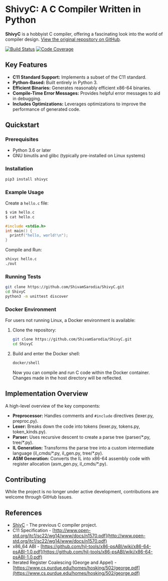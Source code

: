 # ShivyC: A C Compiler Written in Python

**ShivyC** is a hobbyist C compiler, offering a fascinating look into the world of compiler design.  [View the original repository on GitHub](https://github.com/ShivamSarodia/ShivyC).

[![Build Status](https://travis-ci.org/ShivamSarodia/ShivyC.svg?branch=master)](https://travis-ci.org/ShivamSarodia/ShivyC)
[![Code Coverage](https://codecov.io/gh/ShivamSarodia/ShivyC/branch/master/graph/badge.svg)](https://codecov.io/gh/ShivamSarodia/ShivyC)

## Key Features

*   **C11 Standard Support:**  Implements a subset of the C11 standard.
*   **Python-Based:** Built entirely in Python 3.
*   **Efficient Binaries:** Generates reasonably efficient x86-64 binaries.
*   **Compile-Time Error Messages:** Provides helpful error messages to aid in debugging.
*   **Includes Optimizations:** Leverages optimizations to improve the performance of generated code.

## Quickstart

### Prerequisites

*   Python 3.6 or later
*   GNU binutils and glibc (typically pre-installed on Linux systems)

### Installation

```bash
pip3 install shivyc
```

### Example Usage

Create a `hello.c` file:

```c
$ vim hello.c
$ cat hello.c

#include <stdio.h>
int main() {
  printf("hello, world!\n");
}
```

Compile and Run:

```bash
shivyc hello.c
./out
```

### Running Tests

```bash
git clone https://github.com/ShivamSarodia/ShivyC.git
cd ShivyC
python3 -m unittest discover
```

### Docker Environment

For users not running Linux, a Docker environment is available:

1.  Clone the repository:
    ```bash
    git clone https://github.com/ShivamSarodia/ShivyC.git
    cd ShivyC
    ```
2.  Build and enter the Docker shell:
    ```bash
    docker/shell
    ```
    Now you can compile and run C code within the Docker container.  Changes made in the host directory will be reflected.

## Implementation Overview

A high-level overview of the key components:

*   **Preprocessor:** Handles comments and `#include` directives (lexer.py, preproc.py).
*   **Lexer:** Breaks down the code into tokens (lexer.py, tokens.py, token\_kinds.py).
*   **Parser:** Uses recursive descent to create a parse tree (parser/\*.py, tree/\*.py).
*   **IL Generation:** Transforms the parse tree into a custom intermediate language (il\_cmds/\*.py, il\_gen.py, tree/\*.py).
*   **ASM Generation:** Converts the IL into x86-64 assembly code with register allocation (asm\_gen.py, il\_cmds/\*.py).

## Contributing

While the project is no longer under active development, contributions are welcome through GitHub Issues.

## References

*   [ShivC](https://github.com/ShivamSarodia/ShivC) - The previous C compiler project.
*   C11 Specification - [http://www.open-std.org/jtc1/sc22/wg14/www/docs/n1570.pdf](http://www.open-std.org/jtc1/sc22/wg14/www/docs/n1570.pdf)
*   x86\_64 ABI - [https://github.com/hjl-tools/x86-psABI/wiki/x86-64-psABI-1.0.pdf](https://github.com/hjl-tools/x86-psABI/wiki/x86-64-psABI-1.0.pdf)
*   Iterated Register Coalescing (George and Appel) - [https://www.cs.purdue.edu/homes/hosking/502/george.pdf](https://www.cs.purdue.edu/homes/hosking/502/george.pdf)